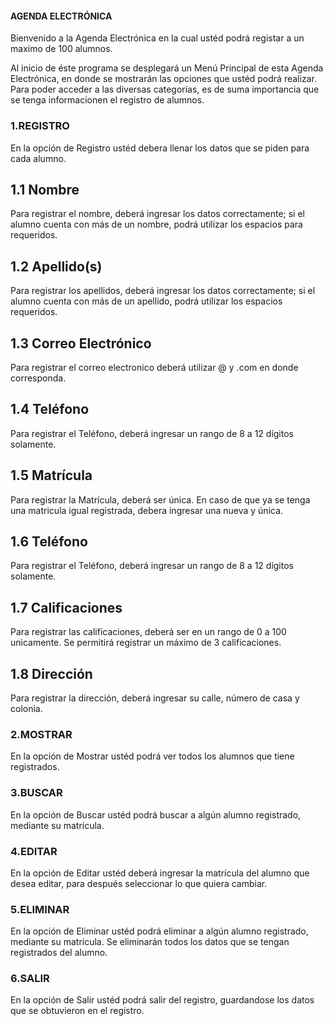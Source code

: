 #### AGENDA ELECTRÓNICA

Bienvenido a la Agenda Electrónica en la cual ustéd podrá registar a un
maximo de 100 alumnos.

Al inicio de éste programa se desplegará un Menú Principal de esta
Agenda Electrónica, en donde se mostrarán las opciones que ustéd podrá
realizar. Para poder acceder a las diversas categorías, es de suma
importancia que se tenga informacionen el registro de alumnos.

### 1.REGISTRO

En la opción de Registro ustéd debera llenar los datos que se piden para
cada alumno.

1.1 Nombre
----------

Para registrar el nombre, deberá ingresar los datos correctamente; si el
alumno cuenta con más de un nombre, podrá utilizar los espacios para
requeridos.

1.2 Apellido(s)
---------------

Para registrar los apellidos, deberá ingresar los datos correctamente;
si el alumno cuenta con más de un apellido, podrá utilizar los espacios
requeridos.

1.3 Correo Electrónico
----------------------

Para registrar el correo electronico deberá utilizar @ y .com en donde
corresponda.

1.4 Teléfono
------------

Para registrar el Teléfono, deberá ingresar un rango de 8 a 12 dígitos
solamente.

1.5 Matrícula
-------------

Para registrar la Matrícula, deberá ser única. En caso de que ya se
tenga una matricula igual registrada, debera ingresar una nueva y única.

1.6 Teléfono
------------

Para registrar el Teléfono, deberá ingresar un rango de 8 a 12 dígitos
solamente.

1.7 Calificaciones
------------------

Para registrar las calificaciones, deberá ser en un rango de 0 a 100
unicamente. Se permitirá registrar un máximo de 3 calificaciones.

1.8 Dirección
-------------

Para registrar la dirección, deberá ingresar su calle, número de casa y
colonia.

### 2.MOSTRAR

En la opción de Mostrar ustéd podrá ver todos los alumnos que tiene
registrados.

### 3.BUSCAR

En la opción de Buscar ustéd podrá buscar a algún alumno registrado,
mediante su matrícula.

### 4.EDITAR

En la opción de Editar ustéd deberá ingresar la matrícula del alumno que
desea editar, para después seleccionar lo que quiera cambiar.

### 5.ELIMINAR

En la opción de Eliminar ustéd podrá eliminar a algún alumno registrado,
mediante su matrícula. Se eliminarán todos los datos que se tengan
registrados del alumno.

### 6.SALIR

En la opción de Salir ustéd podrá salir del registro, guardandose los
datos que se obtuvieron en el registro.
